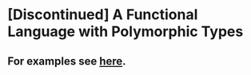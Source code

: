 # [Discontinued] A Functional Language with Polymorphic Types

## For examples see [here](examples).
